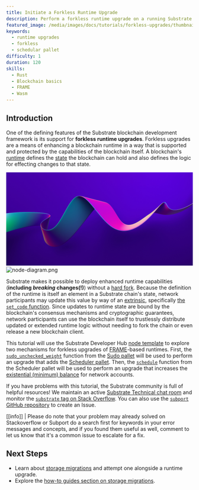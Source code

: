 ```yaml
---
title: Initiate a Forkless Runtime Upgrade
description: Perform a forkless runtime upgrade on a running Substrate network.
featured_image: /media/images/docs/tutorials/forkless-upgrades/thumbnail.jpg
keywords:
  - runtime upgrades
  - forkless
  - schedular pallet
difficulty: 1
duration: 120
skills:
  - Rust
  - Blockchain basics
  - FRAME
  - Wasm
---
```


## Introduction

One of the defining features of the Substrate blockchain development framework is its support for
**forkless runtime upgrades**. Forkless upgrades are a means of enhancing a blockchain runtime in a
way that is supported and protected by the capabilities of the blockchain itself. A blockchain's
[runtime](/v3/concepts/runtime) defines the [state](/v3/runtime/storage) the
blockchain can hold and also defines the logic for effecting changes to that state.

![node-diagram.png](/media/images/docs/tutorials/build-blockchain/thumbnail.jpg)
![node-diagram.png](/media/images/docs/tutorials/forkless-upgrade/fu-thumbnail.jpg)

Substrate makes it possible to deploy enhanced runtime capabilities (**including _breaking_ changes(!)**)
without a [hard fork](/v3/getting-started/glossary#fork). Because the definition of the
runtime is itself an element in a Substrate chain's state, network participants may update this
value by way of an [extrinsic](/v3/concepts/extrinsics), specifically
[the `set_code` function](/rustdocs/latest/frame_system/pallet/enum.Call.html#variant.set_code).
Since updates to runtime state are bound by the blockchain's consensus mechanisms and cryptographic
guarantees, network participants can use the blockchain itself to trustlessly distribute updated or
extended runtime logic without needing to fork the chain or even release a new blockchain client.

This tutorial will use the Substrate Developer Hub
[node template](https://github.com/substrate-developer-hub/substrate-node-template) to explore two
mechanisms for forkless upgrades of [FRAME](/v3/runtime/frame)-based runtimes.
First, the
[`sudo_unchecked_weight`](/rustdocs/latest/pallet_sudo/pallet/enum.Call.html#variant.sudo_unchecked_weight)
function from the [Sudo pallet](/v3/runtime/frame#sudo) will be used to perform an
upgrade that adds the [Scheduler pallet](/v3/runtime/frame#scheduler). Then, the
[`schedule`](/rustdocs/latest/pallet_scheduler/pallet/enum.Call.html#variant.schedule)
function from the Scheduler pallet will be used to perform an upgrade that increases the
[existential (minimum) balance](/v3/getting-started/glossary#existential-deposit)
for network accounts.

If you have problems with this tutorial, the Substrate community is full of helpful resources! We
maintain an active
[Substrate Technical chat room](https://matrix.to/#/#substrate-technical:matrix.org) and
monitor the
[`substrate` tag on Stack Overflow](https://stackoverflow.com/questions/tagged/substrate). You can
also use the [`subport` GitHub repository](https://github.com/paritytech/subport/issues/new) to
create an Issue.

[[info]]
| Please do note that your problem may already solved on Stackoverflow or Subport do a search first for keywords in your error messages and concepts, and if you found them useful as well, comment to let us know that it\'s a common issue to escalate for a fix.

## Next Steps

- Learn about [storage migrations](/v3/runtime/upgrades#storage-migrations) and
  attempt one alongside a runtime upgrade.
- Explore the [how-to guides section on storage migrations](/how-to-guides/v3/storage-migrations/basics).
